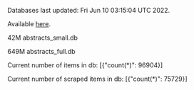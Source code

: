 Databases last updated: Fri Jun 10 03:15:04 UTC 2022. 

Available [here](https://github.com/cbeauhilton/ash-db/releases).


42M	abstracts_small.db

649M	abstracts_full.db

Current number of items in db:
[{"count(*)": 96904}]

Current number of scraped items in db:
[{"count(*)": 75729}]
